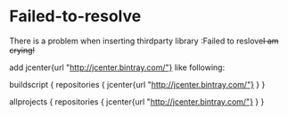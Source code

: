 # Failed-to-resolve
There  is a problem when inserting thirdparty library :Failed to reslove~~I am crying!~~

add jcenter{url "http://jcenter.bintray.com/"} like following:


buildscript {
    repositories {
        jcenter{url "http://jcenter.bintray.com/"}
    }
}


allprojects {
    repositories {
        jcenter{url "http://jcenter.bintray.com/"}
    }
}
